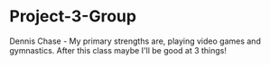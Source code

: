 # Project-3-Group
Dennis Chase - My primary strengths are, playing video games and gymnastics. After this class maybe I'll be good at 3 things!